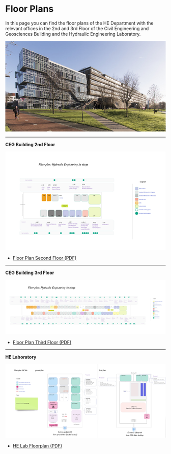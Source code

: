 <style>
  .zoomable {
    transition: transform 0.2s; /* Animation */
    cursor: zoom-in;
  }

  .zoomable:hover {
    transform: scale(1.5); /* Zoom in by 1.5x */
  }
</style>

# Floor Plans

In this page you can find the floor plans of the HE Department with the relevant offices in the 2nd and 3rd Floor of the Civil Engineering and Geosciences Building and the Hydraulic Engineering Laboratory.

![CiTG Building](../figures/citg_building.jpg)

_________________________________________________________________________


**CEG Building 2nd Floor**

<img src="../figures/floor-plan_second_floor.jpg" alt="Floor Plan Second Floor" width="800"/>

- [Floor Plan Second Floor (PDF)](../pdfs/2nd_floor.pdf) 
_________________________________________________________________________

**CEG Building 3rd Floor** 

  <img src="../figures/floor-plan_third_floor.jpg" alt="Floor Plan Third Floor" width="1000" class="zoomable"/>
  
- [Floor Plan Third Floor (PDF)](../pdfs/3rd_floor.pdf)

_________________________________________________________________________

  
**HE Laboratory**

<img src="../figures/floor-plan_he-lab.jpg" alt="HE Lab" width="800"/>

- [HE Lab Floorplan (PDF)](../pdfs/waterlab.pdf)


